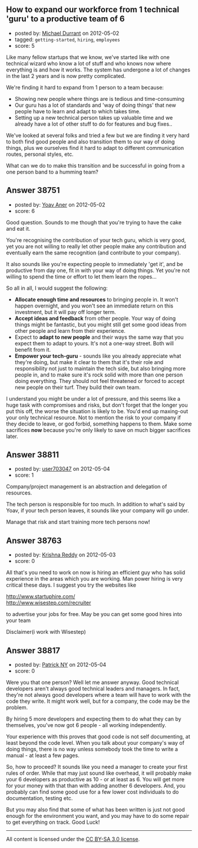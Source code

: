 ## How to expand our workforce from 1 technical 'guru' to a productive team of 6

- posted by: [Michael Durrant](https://stackexchange.com/users/-1/12880-michael-durrant) on 2012-05-02
- tagged: `getting-started`, `hiring`, `employees`
- score: 5

Like many fellow startups that we know, we've started like with one technical wizard who know a lot of stuff and who knows now where everything is and how it works.  The system has undergone a lot of changes in the last 2 years and is now pretty complicated.

We're finding it hard to expand from 1 person to a team because:  
- Showing new people where things are is tedious and time-consuming  
- Our guru has a lot of standards and 'way of doing things' that new people have to learn and adapt to which takes time.  
- Setting up a new technical person takes up valuable time and we already have a lot of other stuff to do for features and bug fixes..

We've looked at several folks and tried a few but we are finding it very hard to both find good people and also transition them to our way of doing things, plus we ourselves find it hard to adapt to different communication routes, personal styles, etc.

What can we do to make this transition and be successful in going from a one person band to a humming team?





## Answer 38751

- posted by: [Yoav Aner](https://stackexchange.com/users/-1/17623-yoav-aner) on 2012-05-02
- score: 6

Good question. Sounds to me though that you're trying to have the cake and eat it. 

You're recognising the contribution of your tech guru, which is very good, yet you are not willing to really let other people make any contribution and eventually earn the same recognition (and contribute to your company).

It also sounds like you're expecting people to immediately 'get it', and be productive from day one, fit in with your way of doing things. Yet you're not willing to spend the time or effort to let them learn the ropes...

So all in all, I would suggest the following:

 * **Allocate enough time and resources** to bringing people in. It won't happen overnight, and you won't see an immediate return on this investment, but it will pay off longer term.
 * **Accept ideas and feedback** from other people. Your way of doing things might be fantastic, but you might still get some good ideas from other people and learn from their experience.
 * Expect to **adapt to new people** and their ways the same way that you expect them to adapt to yours. It's not a one-way street. Both will benefit from it.
 * **Empower your tech-guru** - sounds like you already appreciate what they're doing, but make it clear to them that it's their role and responsibility not just to maintain the tech side, but also bringing more people in, and to make sure it's rock solid with more than one person doing everything. They should not feel threatened or forced to accept new people on their turf. They build their own team.

I understand you might be under a lot of pressure, and this seems like a huge task with compromises and risks, but don't forget that the longer you put this off, the worse the situation is likely to be. You'd end up maxing-out your only technical resource. Not to mention the risk to your company if they decide to leave, or god forbid, something happens to them. Make some sacrifices **now** because you're only likely to save on much bigger sacrifices later.


## Answer 38811

- posted by: [user703047](https://stackexchange.com/users/-1/17817-user703047) on 2012-05-04
- score: 1

Company/project management is an abstraction and delegation of resources. 

The tech person is responsible for too much. In addition to what's said by Yoav, if your tech person leaves, it sounds like your company will go under.

Manage that risk and start training more tech persons now!


## Answer 38763

- posted by: [Krishna Reddy](https://stackexchange.com/users/-1/17767-krishna-reddy) on 2012-05-03
- score: 0

All that's you need to work on now is hiring an efficient guy who has solid experience in the areas which you are working. Man power hiring is very critical these days. I suggest you try the websites like

http://www.startuphire.com/ <br>
http://www.wisestep.com/recruiter 

to advertise your jobs for free. May be you can get some good hires into your team

Disclaimer(i work with Wisestep)


## Answer 38817

- posted by: [Patrick NY](https://stackexchange.com/users/-1/14366-patrick-ny) on 2012-05-04
- score: 0

Were you that one person? Well let me answer anyway.
Good technical developers aren't always good technical leaders and managers. In fact, they're not always good developers where a team will have to work with the code they write. It might work well, but for a company, the code may be the problem.

By hiring 5 more developers and expecting them to do what they can by themselves, you've now got 6 people - all working independently.

Your experience with this proves that good code is not self documenting, at least beyond the code level. When you talk about your company's way of doing things, there is no way unless somebody took the time to write a manual - at least a few pages.

So, how to proceed? It sounds like you need a manager to create your first rules of order. While that may just sound like overhead, it will probably make your 6 developers as productive as 10 - or at least as 6. You will get more for your money with that than with adding another 6 developers. And, you probably can find some good use for a few lower cost individuals to do documentation, testing etc.

But you may also find that some of what has been written is just not good enough for the environment you want, and you may have to do some repair to get everything on track.
Good Luck!




---

All content is licensed under the [CC BY-SA 3.0 license](https://creativecommons.org/licenses/by-sa/3.0/).

